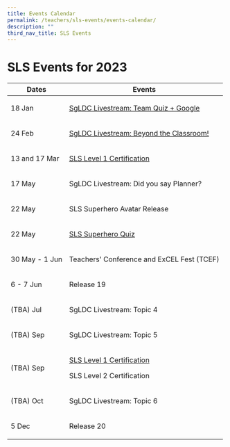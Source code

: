 ```yaml
---
title: Events Calendar
permalink: /teachers/sls-events/events-calendar/
description: ""
third_nav_title: SLS Events
---
```

<h1>SLS Events for 2023</h1>
<table>
<thead>
<tr>
<th>Dates</th>
<th>Events</th>
</tr>
</thead>
<tbody>
<tr>
<!--1st column-->
<td>
<p>18 Jan</p>
</td>
<!--2nd column-->
<td>
<p><a target="_blank" href="https://youtu.be/xtB_uT1WhVw?list=PLQxzGTcC-xNUWDHiwCmHgBGMSnuKtoEiT">SgLDC Livestream: Team Quiz + Google</a></p>
</td>
</tr>                    
<tr>
<!--1st column-->
<td>
<p>24 Feb</p>
</td>
<!--2nd column-->
<td>
<p><a target="_blank" href="https://youtu.be/p94xDFNcXWw?list=PLQxzGTcC-xNUWDHiwCmHgBGMSnuKtoEiT">SgLDC Livestream: Beyond the Classroom!</a></p>
</td>
</tr>
<tr>
<!--1st column-->
<td>
<p>13 and 17 Mar</p>
</td>
<!--2nd column-->
<td>
<p><a target="_blank" href="https://go.gov.sg/sls-level1-course">SLS Level 1 Certification</a></p>
</td>
</tr>
<tr>
<!--1st column-->
<td>
<p>17 May</p>
</td>
<!--2nd column-->
<td>
<p>SgLDC Livestream: Did you say Planner?</p>
</td>
</tr>
<tr>
<!--1st column-->
<td>
<p>22 May</p>
</td>
<!--2nd column-->
<td>
<p>SLS Superhero Avatar Release</p>
</td>
</tr>          
<tr>
<!--1st column-->
<td>
<p>22 May</p>
</td>
<!--2nd column-->
<td>
<p><a target="_blank" href="/teachers/sls-superhero-quiz/index/">SLS Superhero Quiz</a></p>
</td>
</tr>
<tr>
<!--1st column-->
<td>
<p>30 May - 1 Jun</p>
</td>
<!--2nd column-->
<td>
<p>Teachers' Conference and ExCEL Fest (TCEF)</p>
</td>
</tr>
<tr>
<!--1st column-->
<td>
<p>6 - 7 Jun</p>
</td>
<!--2nd column-->
<td>
<p>Release 19</p>
</td>
</tr>              
<tr>
<!--1st column-->
<td>
<p>(TBA) Jul</p>
</td>
<!--2nd column-->
<td>
<p>SgLDC Livestream: Topic 4</p>
</td>
</tr>          
<tr>
<!--1st column-->
<td>
<p>(TBA) Sep</p>
</td>
<!--2nd column-->
<td>
<p>SgLDC Livestream: Topic 5</p>
</td>
</tr>
<tr>
<!--1st column-->
<td>
<p>(TBA) Sep</p>
</td>
<!--2nd column-->
<td>
<p><a target="_blank" href="https://go.gov.sg/sls-level1-course">SLS Level 1 Certification</a></p>
<p>SLS Level 2 Certification</p>
</td>
</tr>                    
<tr>
<!--1st column-->
<td>
<p>(TBA) Oct</p>
</td>
<!--2nd column-->
<td>
<p>SgLDC Livestream: Topic 6</p>
</td>
</tr>          
<tr>
<!--1st column-->
<td>
<p>5 Dec</p>
</td>
<!--2nd column-->
<td>
<p>Release 20</p>
</td>
</tr>
</tbody>
</table>